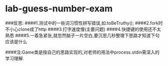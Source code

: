 # lab-guess-number-exam

###反思:
####1.测试中的一些词习惯性拼写错误,如:toBeTruthy();
####2.fork时不小心clone成了http
####3.打字速度慢(主要问题)
####4.快捷键的使用还不太熟悉
####5.一着急紧张,就忽然脑子一片空白,要沉思几秒整理下思路才知道下句应该是什么

####注:Game类是按自己的思路实现的,对老师的用法中process.stdin需深入的学习理解.
